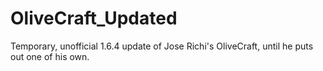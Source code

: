 OliveCraft_Updated
=============

Temporary, unofficial 1.6.4 update of Jose Richi's OliveCraft, until he puts out one of his own.
